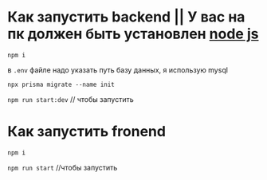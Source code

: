 # Как запустить backend || У вас на пк должен быть установлен <a href="https://nodejs.org/en">node js</a>


<code>npm i</code>


<p>в <code>.env</code> файле надо указать путь базу данных, я использую mysql </p>

<code>npx prisma migrate --name init</code>

<code>npm run start:dev</code> // чтобы запустить

# Как запустить fronend

<code>npm i</code>

<code>npm run start</code> //чтобы запустить
